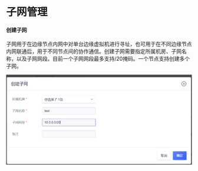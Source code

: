 # 子网管理

#### 创建子网

子网用于在边缘节点内网中对单台边缘虚拟机进行寻址，也可用于在不同边缘节点内网联通后，用于不同节点间的协作通信。创建子网需要指定所属机房、子网名称，以及子网网段。目前一个子网网段最多支持/20掩码。一个节点支持创建多个子网。

![image-20201231172241702](../images/image-20201231172241702.png)